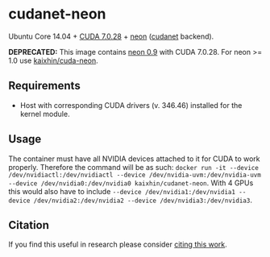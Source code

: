 cudanet-neon
============
Ubuntu Core 14.04 + [CUDA 7.0.28](http://www.nvidia.com/object/cuda_home_new.html) + [neon](http://neon.nervanasys.com/) ([cudanet](https://github.com/NervanaSystems/cuda-convnet2/) backend).

**DEPRECATED:** This image contains [neon 0.9](http://neon.nervanasys.com/docs/0.9.0/) with CUDA 7.0.28. For neon >= 1.0 use [kaixhin/cuda-neon](https://hub.docker.com/r/kaixhin/cuda-neon/).

Requirements
------------

- Host with corresponding CUDA drivers (v. 346.46) installed for the kernel module.

Usage
-----
The container must have all NVIDIA devices attached to it for CUDA to work properly.
Therefore the command will be as such: `docker run -it --device /dev/nvidiactl:/dev/nvidiactl --device /dev/nvidia-uvm:/dev/nvidia-uvm --device /dev/nvidia0:/dev/nvidia0 kaixhin/cudanet-neon`.
With 4 GPUs this would also have to include `--device /dev/nvidia1:/dev/nvidia1 --device /dev/nvidia2:/dev/nvidia2 --device /dev/nvidia3:/dev/nvidia3`.

Citation
--------
If you find this useful in research please consider [citing this work](https://github.com/Kaixhin/dockerfiles/blob/master/CITATION.md).
